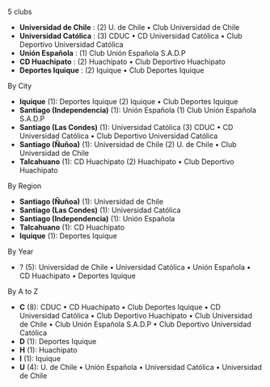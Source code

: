 5 clubs

- **Universidad de Chile** : (2) U. de Chile • Club Universidad de Chile
- **Universidad Católica** : (3) CDUC • CD Universidad Católica • Club Deportivo Universidad Católica
- **Unión Española** : (1) Club Unión Española S.A.D.P
- **CD Huachipato** : (2) Huachipato • Club Deportivo Huachipato
- **Deportes Iquique** : (2) Iquique • Club Deportes Iquique




By City

- **Iquique** (1): Deportes Iquique  (2) Iquique • Club Deportes Iquique
- **Santiago (Independencia)** (1): Unión Española  (1) Club Unión Española S.A.D.P
- **Santiago (Las Condes)** (1): Universidad Católica  (3) CDUC • CD Universidad Católica • Club Deportivo Universidad Católica
- **Santiago (Ñuñoa)** (1): Universidad de Chile  (2) U. de Chile • Club Universidad de Chile
- **Talcahuano** (1): CD Huachipato  (2) Huachipato • Club Deportivo Huachipato




By Region

- **Santiago (Ñuñoa)** (1):   Universidad de Chile
- **Santiago (Las Condes)** (1):   Universidad Católica
- **Santiago (Independencia)** (1):   Unión Española
- **Talcahuano** (1):   CD Huachipato
- **Iquique** (1):   Deportes Iquique




By Year

- ? (5):   Universidad de Chile • Universidad Católica • Unión Española • CD Huachipato • Deportes Iquique






By A to Z

- **C** (8): CDUC • CD Huachipato • Club Deportes Iquique • CD Universidad Católica • Club Deportivo Huachipato • Club Universidad de Chile • Club Unión Española S.A.D.P • Club Deportivo Universidad Católica
- **D** (1): Deportes Iquique
- **H** (1): Huachipato
- **I** (1): Iquique
- **U** (4): U. de Chile • Unión Española • Universidad Católica • Universidad de Chile




